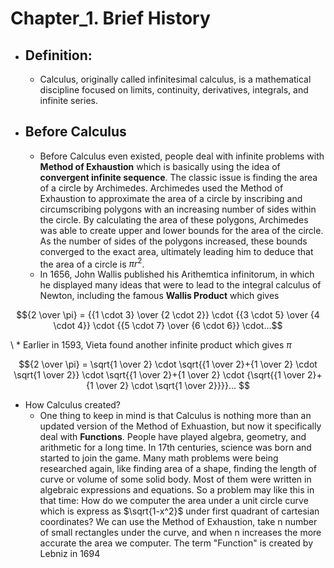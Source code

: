 # Chapter_1. Brief History
  * ## Definition:
    * Calculus, originally called infinitesimal calculus, is a mathematical discipline focused on limits, continuity, derivatives, integrals, and infinite series. 
  * ## Before Calculus
    * Before Calculus even existed, people deal with infinite problems with **Method of Exhaustion** which is basically using the idea of **convergent infinite sequence**. The classic issue is finding the area of a circle by Archimedes. Archimedes used the Method of Exhaustion to approximate the area of a circle by inscribing and circumscribing polygons with an increasing number of sides within the circle. By calculating the area of these polygons, Archimedes was able to create upper and lower bounds for the area of the circle. As the number of sides of the polygons increased, these bounds converged to the exact area, ultimately leading him to deduce that the area of a circle is $\pi r^{2}$.
    * In 1656, John Wallis published his Arithemtica infinitorum, in which he displayed many ideas that were to lead to the integral calculus of Newton, including the famous **Wallis Product** which gives
```math
{2 \over \pi} = {{1 \cdot 3} \over {2 \cdot 2}} \cdot {{3 \cdot 5} \over {4 \cdot 4}} \cdot {{5 \cdot 7} \over {6 \cdot 6}} \cdot...
```
\\
    * Earlier in 1593, Vieta found another infinite product which gives $\pi$

```math
{2 \over \pi} = \sqrt{1 \over 2} \cdot \sqrt{{1 \over 2}+{1 \over 2} \cdot \sqrt{1 \over 2}} \cdot \sqrt{{1 \over 2}+{1 \over 2} \cdot {\sqrt{{1 \over 2}+{1 \over 2} \cdot \sqrt{1 \over 2}}}}... 
```

  * How Calculus created?
    * One thing to keep in mind is that Calculus is nothing more than an updated version of the Method of Exhuastion, but now it specifically deal with **Functions**. People have played algebra, geometry, and arithmetic for a long time. In 17th centuries, science was born and started to join the game. Many math problems were being researched again, like finding area of a shape, finding the length of curve or volume of some solid body. Most of them were written in algebraic expressions and equations. So a problem may like this in that time: How do we computer the area under a unit circle curve which is express as $\sqrt{1-x^2}$ under first quadrant of cartesian coordinates? We can use the Method of Exhaustion, take n number of small rectangles under the curve, and when n increases the more accurate the area we computer.   The term "Function" is created by Lebniz in 1694
